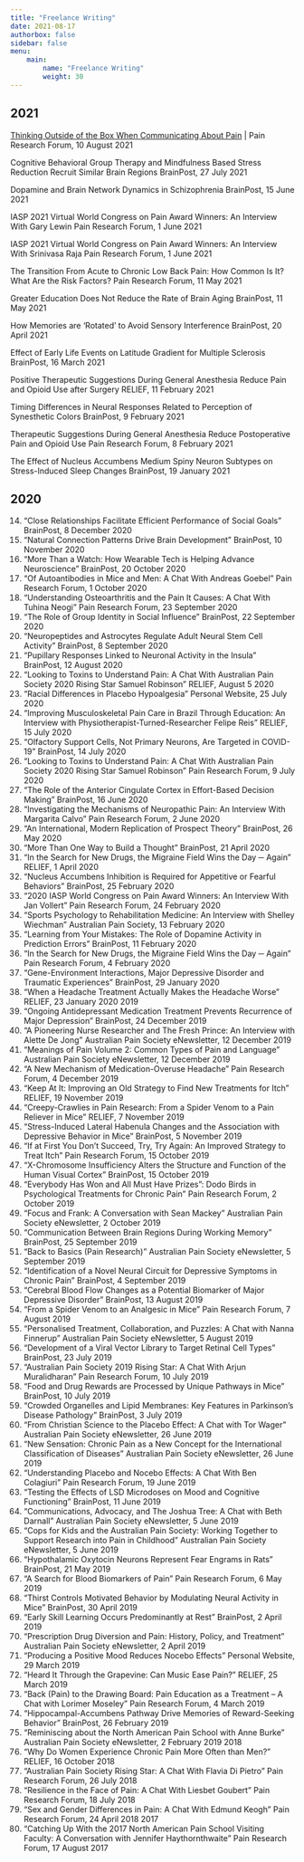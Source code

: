 ```yaml
---
title: "Freelance Writing"
date: 2021-08-17
authorbox: false
sidebar: false
menu: 
    main: 
        name: "Freelance Writing"
        weight: 30
---
```


## 2021
[Thinking Outside of the Box When Communicating About Pain](https://www.painresearchforum.org/news/176410-thinking-outside-box-when-communicating-about-pain) | Pain Research Forum, 10 August 2021

Cognitive Behavioral Group Therapy and Mindfulness Based Stress Reduction Recruit Similar Brain Regions BrainPost, 27 July 2021

Dopamine and Brain Network Dynamics in Schizophrenia BrainPost, 15 June 2021

IASP 2021 Virtual World Congress on Pain Award Winners: An Interview With Gary Lewin Pain Research Forum, 1 June 2021

IASP 2021 Virtual World Congress on Pain Award Winners: An Interview With Srinivasa Raja Pain Research Forum, 1 June 2021

The Transition From Acute to Chronic Low Back Pain: How Common Is It? What Are the Risk Factors? Pain Research Forum, 11 May 2021

Greater Education Does Not Reduce the Rate of Brain Aging BrainPost, 11 May 2021

How Memories are ‘Rotated’ to Avoid Sensory Interference BrainPost, 20 April 2021

Effect of Early Life Events on Latitude Gradient for Multiple Sclerosis BrainPost, 16 March 2021

Positive Therapeutic Suggestions During General Anesthesia Reduce Pain and Opioid Use after Surgery RELIEF, 11 February 2021

Timing Differences in Neural Responses Related to Perception of Synesthetic Colors BrainPost, 9 February 2021

Therapeutic Suggestions During General Anesthesia Reduce Postoperative Pain and Opioid Use Pain Research Forum, 8 February 2021

The Effect of Nucleus Accumbens Medium Spiny Neuron Subtypes on Stress-Induced Sleep Changes BrainPost, 19 January 2021

## 2020
14.	“Close Relationships Facilitate Efficient Performance of Social Goals” BrainPost, 8 December 2020
15.	“Natural Connection Patterns Drive Brain Development” BrainPost, 10 November 2020
16.	“More Than a Watch: How Wearable Tech is Helping Advance Neuroscience” BrainPost, 20 October 2020
17.	“Of Autoantibodies in Mice and Men: A Chat With Andreas Goebel” Pain Research Forum, 1 October 2020
18.	“Understanding Osteoarthritis and the Pain It Causes: A Chat With Tuhina Neogi” Pain Research Forum, 23 September 2020
19.	“The Role of Group Identity in Social Influence” BrainPost, 22 September 2020
20.	“Neuropeptides and Astrocytes Regulate Adult Neural Stem Cell Activity” BrainPost, 8 September 2020
21.	“Pupillary Responses Linked to Neuronal Activity in the Insula” BrainPost, 12 August 2020
22.	“Looking to Toxins to Understand Pain: A Chat With Australian Pain Society 2020 Rising Star Samuel Robinson” RELIEF, August 5 2020
23.	“Racial Differences in Placebo Hypoalgesia” Personal Website, 25 July 2020
24.	“Improving Musculoskeletal Pain Care in Brazil Through Education: An Interview with Physiotherapist-Turned-Researcher Felipe Reis” RELIEF, 15 July 2020
25.	“Olfactory Support Cells, Not Primary Neurons, Are Targeted in COVID-19” BrainPost, 14 July 2020
26.	“Looking to Toxins to Understand Pain: A Chat With Australian Pain Society 2020 Rising Star Samuel Robinson” Pain Research Forum, 9 July 2020
27.	“The Role of the Anterior Cingulate Cortex in Effort-Based Decision Making” BrainPost, 16 June 2020
28.	“Investigating the Mechanisms of Neuropathic Pain: An Interview With Margarita Calvo” Pain Research Forum, 2 June 2020
29.	“An International, Modern Replication of Prospect Theory” BrainPost, 26 May 2020
30.	“More Than One Way to Build a Thought” BrainPost, 21 April 2020
31.	“In the Search for New Drugs, the Migraine Field Wins the Day ─ Again” RELIEF, 1 April 2020 
32.	“Nucleus Accumbens Inhibition is Required for Appetitive or Fearful Behaviors” BrainPost, 25 February 2020
33.	“2020 IASP World Congress on Pain Award Winners: An Interview With Jan Vollert” Pain Research Forum, 24 February 2020
34.	“Sports Psychology to Rehabilitation Medicine: An Interview with Shelley Wiechman” Australian Pain Society, 13 February 2020
35.	“Learning from Your Mistakes: The Role of Dopamine Activity in Prediction Errors” BrainPost, 11 February 2020
36.	“In the Search for New Drugs, the Migraine Field Wins the Day ─ Again” Pain Research Forum, 4 February 2020
37.	“Gene-Environment Interactions, Major Depressive Disorder and Traumatic Experiences” BrainPost, 29 January 2020
38.	“When a Headache Treatment Actually Makes the Headache Worse” RELIEF, 23 January 2020
2019
39.	“Ongoing Antidepressant Medication Treatment Prevents Recurrence of Major Depression” BrainPost, 24 December 2019
40.	“A Pioneering Nurse Researcher and The Fresh Prince: An Interview with Alette De Jong” Australian Pain Society eNewsletter, 12 December 2019
41.	“Meanings of Pain Volume 2: Common Types of Pain and Language” Australian Pain Society eNewsletter, 12 December 2019
42.	“A New Mechanism of Medication-Overuse Headache” Pain Research Forum, 4 December 2019
43.	“Keep At It: Improving an Old Strategy to Find New Treatments for Itch” RELIEF, 19 November 2019
44.	“Creepy-Crawlies in Pain Research: From a Spider Venom to a Pain Reliever in Mice” RELIEF, 7 November 2019
45.	“Stress-Induced Lateral Habenula Changes and the Association with Depressive Behavior in Mice” BrainPost, 5 November 2019
46.	“If at First You Don’t Succeed, Try, Try Again: An Improved Strategy to Treat Itch” Pain Research Forum, 15 October 2019
47.	“X-Chromosome Insufficiency Alters the Structure and Function of the Human Visual Cortex” BrainPost, 15 October 2019
48.	“Everybody Has Won and All Must Have Prizes”: Dodo Birds in Psychological Treatments for Chronic Pain” Pain Research Forum, 2 October 2019
49.	 “Focus and Frank: A Conversation with Sean Mackey” Australian Pain Society eNewsletter, 2 October 2019
50.	“Communication Between Brain Regions During Working Memory” BrainPost, 25 September 2019
51.	“Back to Basics (Pain Research)” Australian Pain Society eNewsletter, 5 September 2019
52.	“Identification of a Novel Neural Circuit for Depressive Symptoms in Chronic Pain” BrainPost, 4 September 2019
53.	“Cerebral Blood Flow Changes as a Potential Biomarker of Major Depressive Disorder” BrainPost, 13 August 2019
54.	“From a Spider Venom to an Analgesic in Mice” Pain Research Forum, 7 August 2019
55.	“Personalised Treatment, Collaboration, and Puzzles: A Chat with Nanna Finnerup” Australian Pain Society eNewsletter, 5 August 2019
56.	“Development of a Viral Vector Library to Target Retinal Cell Types” BrainPost, 23 July 2019
57.	“Australian Pain Society 2019 Rising Star: A Chat With Arjun Muralidharan” Pain Research Forum, 10 July 2019
58.	“Food and Drug Rewards are Processed by Unique Pathways in Mice” BrainPost, 10 July 2019
59.	“Crowded Organelles and Lipid Membranes: Key Features in Parkinson’s Disease Pathology” BrainPost, 3 July 2019
60.	“From Christian Science to the Placebo Effect: A Chat with Tor Wager” Australian Pain Society eNewsletter, 26 June 2019
61.	“New Sensation: Chronic Pain as a New Concept for the International Classification of Diseases” Australian Pain Society eNewsletter, 26 June 2019
62.	“Understanding Placebo and Nocebo Effects: A Chat With Ben Colagiuri” Pain Research Forum, 19 June 2019
63.	“Testing the Effects of LSD Microdoses on Mood and Cognitive Functioning” BrainPost, 11 June 2019
64.	“Communications, Advocacy, and The Joshua Tree: A Chat with Beth Darnall” Australian Pain Society eNewsletter, 5 June 2019
65.	“Cops for Kids and the Australian Pain Society: Working Together to Support Research into Pain in Childhood” Australian Pain Society eNewsletter, 5 June 2019
66.	“Hypothalamic Oxytocin Neurons Represent Fear Engrams in Rats” BrainPost, 21 May 2019
67.	“A Search for Blood Biomarkers of Pain” Pain Research Forum, 6 May 2019
68.	“Thirst Controls Motivated Behavior by Modulating Neural Activity in Mice” BrainPost, 30 April 2019
69.	“Early Skill Learning Occurs Predominantly at Rest” BrainPost, 2 April 2019
70.	“Prescription Drug Diversion and Pain: History, Policy, and Treatment” Australian Pain Society eNewsletter, 2 April 2019
71.	“Producing a Positive Mood Reduces Nocebo Effects” Personal Website, 29 March 2019
72.	“Heard It Through the Grapevine: Can Music Ease Pain?” RELIEF, 25 March 2019
73.	“Back (Pain) to the Drawing Board: Pain Education as a Treatment – A Chat with Lorimer Moseley” Pain Research Forum, 4 March 2019
74.	“Hippocampal-Accumbens Pathway Drive Memories of Reward-Seeking Behavior” BrainPost, 26 February 2019
75.	“Reminiscing about the North American Pain School with Anne Burke” Australian Pain Society eNewsletter, 2 February 2019
2018
76.	“Why Do Women Experience Chronic Pain More Often than Men?” RELIEF, 16 October 2018
77.	“Australian Pain Society Rising Star: A Chat With Flavia Di Pietro” Pain Research Forum, 26 July 2018
78.	“Resilience in the Face of Pain: A Chat With Liesbet Goubert” Pain Research Forum, 18 July 2018
79.	“Sex and Gender Differences in Pain: A Chat With Edmund Keogh” Pain Research Forum, 24 April 2018
2017
80.	“Catching Up With the 2017 North American Pain School Visiting Faculty: A Conversation with Jennifer Haythornthwaite” Pain Research Forum, 17 August 2017
